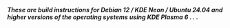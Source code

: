 ***These are build instructions for Debian 12 / KDE Neon / Ubuntu 24.04 and higher versions of the operating systems using KDE Plasma 6 . . .***

